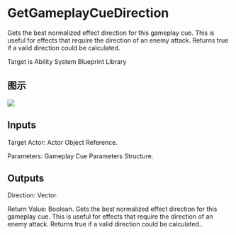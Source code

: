 # GetGameplayCueDirection

Gets the best normalized effect direction for this gameplay cue. This is useful for effects that require the direction of an enemy attack. Returns true if a valid direction could be calculated.

Target is Ability System Blueprint Library

## 图示

![]($-20221218-17310344.png)

## Inputs

Target Actor: Actor Object Reference.

Parameters: Gameplay Cue Parameters Structure.  

## Outputs

Direction: Vector.

Return Value: Boolean. Gets the best normalized effect direction for this gameplay cue. This is useful for effects that require the direction of an enemy attack. Returns true if a valid direction could be calculated..

